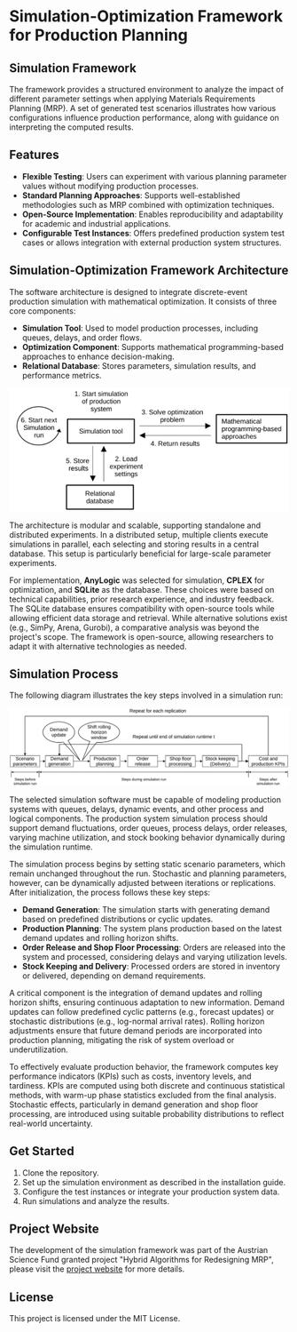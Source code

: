 # Simulation-Optimization Framework for Production Planning

## Simulation Framework
The framework provides a structured environment to analyze the impact of different parameter settings when applying Materials Requirements Planning (MRP). A set of generated test scenarios illustrates how various configurations influence production performance, along with guidance on interpreting the computed results.

## Features
- **Flexible Testing**: Users can experiment with various planning parameter values without modifying production processes.
- **Standard Planning Approaches**: Supports well-established methodologies such as MRP combined with optimization techniques.
- **Open-Source Implementation**: Enables reproducibility and adaptability for academic and industrial applications.
- **Configurable Test Instances**: Offers predefined production system test cases or allows integration with external production system structures.

## Simulation-Optimization Framework Architecture
The software architecture is designed to integrate discrete-event production simulation with mathematical optimization. It consists of three core components:
- **Simulation Tool**: Used to model production processes, including queues, delays, and order flows.
- **Optimization Component**: Supports mathematical programming-based approaches to enhance decision-making.
- **Relational Database**: Stores parameters, simulation results, and performance metrics.

![Simulation Framework Architecture](simulationarchitecture.png)

The architecture is modular and scalable, supporting standalone and distributed experiments. In a distributed setup, multiple clients execute simulations in parallel, each selecting and storing results in a central database. This setup is particularly beneficial for large-scale parameter experiments.

For implementation, **AnyLogic** was selected for simulation, **CPLEX** for optimization, and **SQLite** as the database. These choices were based on technical capabilities, prior research experience, and industry feedback. The SQLite database ensures compatibility with open-source tools while allowing efficient data storage and retrieval. While alternative solutions exist (e.g., SimPy, Arena, Gurobi), a comparative analysis was beyond the project's scope. The framework is open-source, allowing researchers to adapt it with alternative technologies as needed.

## Simulation Process
The following diagram illustrates the key steps involved in a simulation run:

![Simulation Process](simulationprocess.png)

The selected simulation software must be capable of modeling production systems with queues, delays, dynamic events, and other process and logical components. The production system simulation process should support demand fluctuations, order queues, process delays, order releases, varying machine utilization, and stock booking behavior dynamically during the simulation runtime.

The simulation process begins by setting static scenario parameters, which remain unchanged throughout the run. Stochastic and planning parameters, however, can be dynamically adjusted between iterations or replications. After initialization, the process follows these key steps:
- **Demand Generation**: The simulation starts with generating demand based on predefined distributions or cyclic updates.
- **Production Planning**: The system plans production based on the latest demand updates and rolling horizon shifts.
- **Order Release and Shop Floor Processing**: Orders are released into the system and processed, considering delays and varying utilization levels.
- **Stock Keeping and Delivery**: Processed orders are stored in inventory or delivered, depending on demand requirements.

A critical component is the integration of demand updates and rolling horizon shifts, ensuring continuous adaptation to new information. Demand updates can follow predefined cyclic patterns (e.g., forecast updates) or stochastic distributions (e.g., log-normal arrival rates). Rolling horizon adjustments ensure that future demand periods are incorporated into production planning, mitigating the risk of system overload or underutilization.

To effectively evaluate production behavior, the framework computes key performance indicators (KPIs) such as costs, inventory levels, and tardiness. KPIs are computed using both discrete and continuous statistical methods, with warm-up phase statistics excluded from the final analysis. Stochastic effects, particularly in demand generation and shop floor processing, are introduced using suitable probability distributions to reflect real-world uncertainty.

## Get Started
1. Clone the repository.
2. Set up the simulation environment as described in the installation guide.
3. Configure the test instances or integrate your production system data.
4. Run simulations and analyze the results.

## Project Website
The development of the simulation framework was part of the Austrian Science Fund granted project "Hybrid Algorithms for Redesigning MRP", please visit the [project website](https://coe-sp.fh-ooe.at/projekte/hybrid-algorithms-for-redesigning-mrp/) for more details.

## License
This project is licensed under the MIT License.

